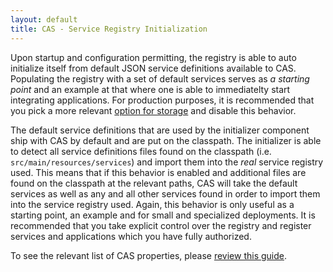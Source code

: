 ```yaml
---
layout: default
title: CAS - Service Registry Initialization
---
```


Upon startup and configuration permitting, the registry is able to auto initialize itself from default JSON service definitions available to CAS. Populating the registry with a set of default services serves as *a starting point* and an example at that where one is able to immediatelty start integrating applications. For production purposes, it is recommended that you pick a more relevant [option for storage](Service-Management.html) and disable this behavior.

The default service definitions that are used by the initializer component ship with CAS by default and are put on the classpath. The initializer is able to detect all service definitions files found on the classpath (i.e. `src/main/resources/services`) and import them into the *real* service registry used. This means that if this behavior is enabled and additional files are found on the classpath at the relevant paths, CAS will take the default services as well as any and all other services found in order to import them into the service registry used. Again, this behavior is only useful as a starting point, an example and for small and specialized deployments. It is recommended that you take explicit control over the registry and register services and applications which you have fully authorized.

To see the relevant list of CAS properties, please [review this guide](Configuration-Properties.html#service-registry).